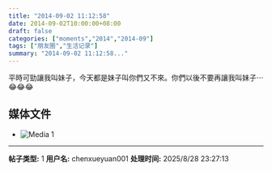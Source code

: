 ```yaml
---
title: "2014-09-02 11:12:58"
date: 2014-09-02T10:00:00+08:00
draft: false
categories: ["moments","2014","2014-09"]
tags: ["朋友圈","生活记录"]
summary: "2014-09-02 11:12:58..."
---
```


平時可勁讓我叫妹子，今天都是妹子叫你們又不來。你們以後不要再讓我叫妹子⋯😂😂😂

## 媒体文件

- ![Media 1](/Moments/photos/2014-09-02/201409021112580.jpg)

---

**帖子类型:** 1
**用户名:** chenxueyuan001
**处理时间:** 2025/8/28 23:27:13